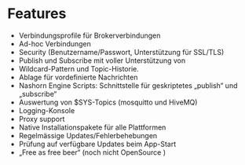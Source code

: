 # Features

* Verbindungsprofile für Brokerverbindungen
* Ad-hoc Verbindungen
* Security (Benutzername/Passwort, Unterstützung für SSL/TLS)
* Publish und Subscribe mit voller Unterstützung von
* Wildcard-Pattern und Topic-Historie.
* Ablage für vordefinierte Nachrichten
* Nashorn Engine Scripts: Schnittstelle für geskriptetes „publish“ und „subscribe“
* Auswertung von $SYS-Topics (mosquitto und HiveMQ)
* Logging-Konsole
* Proxy support
* Native Installationspakete für alle Plattformen
* Regelmässige Updates/Fehlerbehebungen
* Prüfung auf verfügbare Updates beim App-Start
* „Free as free beer“ (noch nicht OpenSource
)

